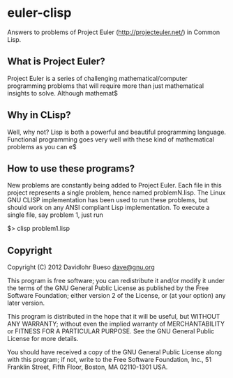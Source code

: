 euler-clisp
===========

Answers to problems of Project Euler (http://projecteuler.net/) in Common Lisp. 

What is Project Euler?
----------------------
Project Euler is a series of challenging mathematical/computer programming problems that will require more than just mathematical insights to solve. Although mathemat$

Why in CLisp?
----------------------
Well, why not? Lisp is both a powerful and beautiful programming language. Functional programming goes very well with these kind of mathematical problems as you can e$

How to use these programs?
--------------------------
New problems are constantly being added to Project Euler. Each file in this project represents a single problem, hence named problemN.lisp.
The Linux GNU CLISP implementation has been used to run these problems, but should work on any ANSI compliant Lisp implementation.
To execute a single file, say problem 1, just run

  $> clisp problem1.lisp

Copyright
----------------------
Copyright (C) 2012 Davidlohr Bueso <dave@gnu.org>

This program is free software; you can redistribute it and/or modify
it under the terms of the GNU General Public License as published by
the Free Software Foundation; either version 2 of the License, or
(at your option) any later version.

This program is distributed in the hope that it will be useful,
but WITHOUT ANY WARRANTY; without even the implied warranty of
MERCHANTABILITY or FITNESS FOR A PARTICULAR PURPOSE.  See the
GNU General Public License for more details.

You should have received a copy of the GNU General Public License along
with this program; if not, write to the Free Software Foundation, Inc.,
51 Franklin Street, Fifth Floor, Boston, MA 02110-1301 USA.
